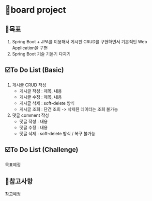 # 📝board project

## 🥅목표 
1. Spring Boot + JPA를 이용해서 게시판 CRUD를 구현하면서 기본적인 Web Application을 구현
2. Spring Boot 기술 기본기 다지기

## ☑️To Do List (Basic)
1. 게시글 CRUD 작성
   - 게시글 작성 : 제목, 내용
   - 게시글 수정 : 제목, 내용
   - 게시글 삭제 : soft-delete 방식
   - 게시글 조회 : 단건 조회 -> 삭제된 데이터는 조회 불가능
2. 댓글 comment 작성
   - 댓글 작성 : 내용
   - 댓글 수정 : 내용
   - 댓글 삭제 : soft-delete 방식 / 복구 불가능

## ☑️To Do List (Challenge)
목표예정

## 🔖참고사항
참고예정

